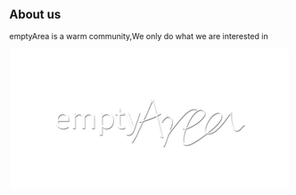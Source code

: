 ## About us
emptyArea is a warm community,We only do what we are interested in

<div align="center">
  <img src="https://github.com/theemptyArea/.github/raw/main/emptyArea-v1-white-shadow.png" width="500">
</div>
